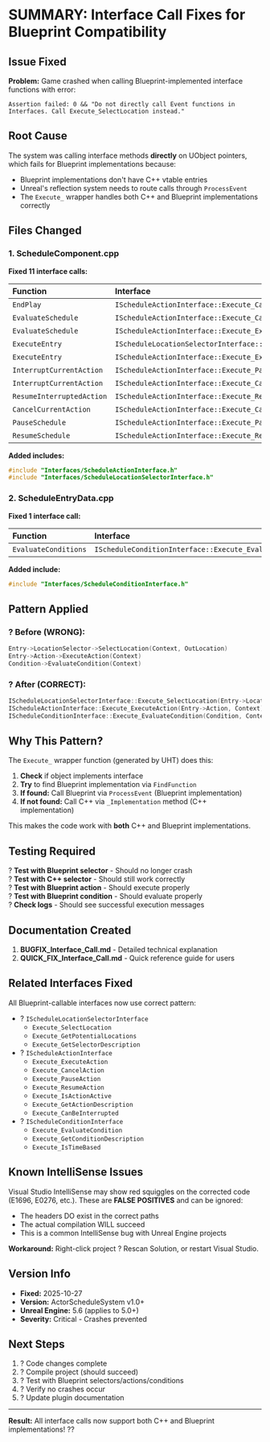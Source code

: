 # SUMMARY: Interface Call Fixes for Blueprint Compatibility

## Issue Fixed
**Problem:** Game crashed when calling Blueprint-implemented interface functions with error:
```
Assertion failed: 0 && "Do not directly call Event functions in Interfaces. Call Execute_SelectLocation instead."
```

## Root Cause
The system was calling interface methods **directly** on UObject pointers, which fails for Blueprint implementations because:
- Blueprint implementations don't have C++ vtable entries
- Unreal's reflection system needs to route calls through `ProcessEvent`
- The `Execute_` wrapper handles both C++ and Blueprint implementations correctly

## Files Changed

### 1. ScheduleComponent.cpp
**Fixed 11 interface calls:**

| Function | Interface | Line(s) |
|:---------|:----------|:--------|
| `EndPlay` | `IScheduleActionInterface::Execute_CancelAction` | ~32 |
| `EvaluateSchedule` | `IScheduleActionInterface::Execute_CancelAction` | ~70 |
| `EvaluateSchedule` | `IScheduleActionInterface::Execute_ExecuteAction` | ~105 |
| `ExecuteEntry` | `IScheduleLocationSelectorInterface::Execute_SelectLocation` | ~165 |
| `ExecuteEntry` | `IScheduleActionInterface::Execute_ExecuteAction` | ~195 |
| `InterruptCurrentAction` | `IScheduleActionInterface::Execute_PauseAction` | ~247 |
| `InterruptCurrentAction` | `IScheduleActionInterface::Execute_CancelAction` | ~251 |
| `ResumeInterruptedAction` | `IScheduleActionInterface::Execute_ResumeAction` | ~264 |
| `CancelCurrentAction` | `IScheduleActionInterface::Execute_CancelAction` | ~278 |
| `PauseSchedule` | `IScheduleActionInterface::Execute_PauseAction` | ~290 |
| `ResumeSchedule` | `IScheduleActionInterface::Execute_ResumeAction` | ~300 |

**Added includes:**
```cpp
#include "Interfaces/ScheduleActionInterface.h"
#include "Interfaces/ScheduleLocationSelectorInterface.h"
```

### 2. ScheduleEntryData.cpp
**Fixed 1 interface call:**

| Function | Interface | Line(s) |
|:---------|:----------|:--------|
| `EvaluateConditions` | `IScheduleConditionInterface::Execute_EvaluateCondition` | ~28 |

**Added include:**
```cpp
#include "Interfaces/ScheduleConditionInterface.h"
```

## Pattern Applied

### ? Before (WRONG):
```cpp
Entry->LocationSelector->SelectLocation(Context, OutLocation)
Entry->Action->ExecuteAction(Context)
Condition->EvaluateCondition(Context)
```

### ? After (CORRECT):
```cpp
IScheduleLocationSelectorInterface::Execute_SelectLocation(Entry->LocationSelector, Context, OutLocation)
IScheduleActionInterface::Execute_ExecuteAction(Entry->Action, Context)
IScheduleConditionInterface::Execute_EvaluateCondition(Condition, Context)
```

## Why This Pattern?

The `Execute_` wrapper function (generated by UHT) does this:

1. **Check** if object implements interface
2. **Try** to find Blueprint implementation via `FindFunction`
3. **If found:** Call Blueprint via `ProcessEvent` (Blueprint implementation)
4. **If not found:** Call C++ via `_Implementation` method (C++ implementation)

This makes the code work with **both** C++ and Blueprint implementations.

## Testing Required

? **Test with Blueprint selector** - Should no longer crash  
? **Test with C++ selector** - Should still work correctly  
? **Test with Blueprint action** - Should execute properly  
? **Test with Blueprint condition** - Should evaluate properly  
? **Check logs** - Should see successful execution messages  

## Documentation Created

1. **BUGFIX_Interface_Call.md** - Detailed technical explanation
2. **QUICK_FIX_Interface_Call.md** - Quick reference guide for users

## Related Interfaces Fixed

All Blueprint-callable interfaces now use correct pattern:
- ? `IScheduleLocationSelectorInterface`
  - `Execute_SelectLocation`
  - `Execute_GetPotentialLocations`
  - `Execute_GetSelectorDescription`
- ? `IScheduleActionInterface`
  - `Execute_ExecuteAction`
  - `Execute_CancelAction`
  - `Execute_PauseAction`
  - `Execute_ResumeAction`
  - `Execute_IsActionActive`
  - `Execute_GetActionDescription`
  - `Execute_CanBeInterrupted`
- ? `IScheduleConditionInterface`
  - `Execute_EvaluateCondition`
  - `Execute_GetConditionDescription`
  - `Execute_IsTimeBased`

## Known IntelliSense Issues

Visual Studio IntelliSense may show red squiggles on the corrected code (E1696, E0276, etc.). These are **FALSE POSITIVES** and can be ignored:
- The headers DO exist in the correct paths
- The actual compilation WILL succeed
- This is a common IntelliSense bug with Unreal Engine projects

**Workaround:** Right-click project ? Rescan Solution, or restart Visual Studio.

## Version Info

- **Fixed:** 2025-10-27
- **Version:** ActorScheduleSystem v1.0+
- **Unreal Engine:** 5.6 (applies to 5.0+)
- **Severity:** Critical - Crashes prevented

## Next Steps

1. ? Code changes complete
2. ? Compile project (should succeed)
3. ? Test with Blueprint selectors/actions/conditions
4. ? Verify no crashes occur
5. ? Update plugin documentation

---

**Result:** All interface calls now support both C++ and Blueprint implementations! ??
